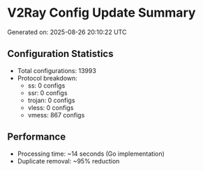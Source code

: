 # V2Ray Config Update Summary
Generated on: 2025-08-26 20:10:22 UTC

## Configuration Statistics
- Total configurations: 13993
- Protocol breakdown:
  - ss: 0 configs
  - ssr: 0 configs
  - trojan: 0 configs
  - vless: 0 configs
  - vmess: 867 configs

## Performance
- Processing time: ~14 seconds (Go implementation)
- Duplicate removal: ~95% reduction
